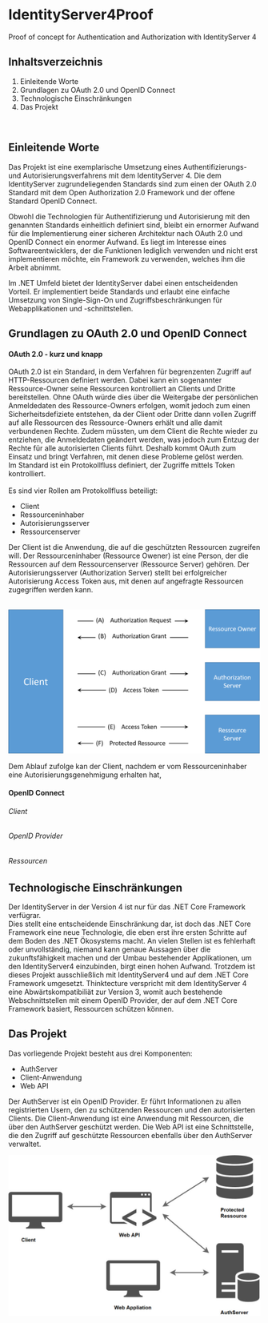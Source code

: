 # IdentityServer4Proof
Proof of concept for Authentication and Authorization with IdentityServer 4

</div>
<div>
<h2>Inhaltsverzeichnis</h2>
<ol>
<li>Einleitende Worte</li>
<li>Grundlagen zu OAuth 2.0 und OpenID Connect</li>
<li>Technologische Einschränkungen</li>
<li>Das Projekt</li>
</ol>
<br/>
</div>

<div>
<h2>Einleitende Worte</h2>
<p>Das Projekt ist eine exemplarische Umsetzung eines Authentifizierungs- und Autorisierungsverfahrens mit dem IdentityServer 4. Die dem IdentityServer zugrundeliegenden Standards sind zum einen der OAuth 2.0 Standard mit dem Open Authorization 2.0 Framework und der offene Standard OpenID Connect.</p>
<p>Obwohl die Technologien für Authentifizierung und Autorisierung mit den genannten Standards einheitlich definiert sind, bleibt ein ernormer Aufwand für die Implementierung einer sicheren Architektur nach OAuth 2.0 und OpenID Connect ein enormer Aufwand. Es liegt im Interesse eines Softwareentwicklers, der die Funktionen lediglich verwenden und nicht erst implementieren möchte, ein Framework zu verwenden, welches ihm die Arbeit abnimmt.</p>
<p>Im .NET Umfeld bietet der IdentityServer dabei einen entscheidenden Vorteil. Er implementiert beide Standards und erlaubt eine einfache Umsetzung von Single-Sign-On und Zugriffsbeschränkungen für Webapplikationen und -schnittstellen.</p>
</div>

<div>
<h2>Grundlagen zu OAuth 2.0 und OpenID Connect</h2>
<h4>OAuth 2.0 - kurz und knapp</h4>
<p>OAuth 2.0 ist ein Standard, in dem Verfahren für begrenzenten Zugriff auf HTTP-Ressourcen definiert werden. Dabei kann ein sogenannter Ressource-Owner seine Ressourcen kontrolliert an Clients und Dritte bereitstellen. Ohne OAuth würde dies über die Weitergabe der persönlichen Anmeldedaten des Ressource-Owners erfolgen, womit jedoch zum einen Sicherheitsdefiziete entstehen, da der Client oder Dritte dann vollen Zugriff auf alle Ressourcen des Ressource-Owners erhält und alle damit verbundenen Rechte. Zudem müssten, um dem Client die Rechte wieder zu entziehen, die Anmeldedaten geändert werden, was jedoch zum Entzug der Rechte für alle autorisierten Clients führt. Deshalb kommt OAuth zum Einsatz und bringt Verfahren, mit denen diese Probleme gelöst werden.<br/>
Im Standard ist ein Protokollfluss definiert, der Zugriffe mittels Token kontrolliert.<br/><br/>
Es sind vier Rollen am Protokollfluss beteiligt:</p>
<ul>
<li>Client</li>
<li>Ressourceninhaber</li>
<li>Autorisierungsserver</li>
<li>Ressourcenserver</li>
</ul>
<p>
Der Client ist die Anwendung, die auf die geschützten Ressourcen zugreifen will. Der Ressourceninhaber (Ressource Owener) ist eine Person, der die Ressourcen auf dem Ressourcenserver (Ressource Server) gehören. Der Autorisierungsserver (Authorization Server) stellt bei erfolgreicher Autorisierung Access Token aus, mit denen auf angefragte Ressourcen zugegriffen werden kann.<br/><br/>
</p>
</div>

![OAuth 2.0 Protokollfluss](https://github.com/cchichlow/IdentityServer4Proof/blob/master/_img/OAuth_Protokollfluss_engl.png)

<div>

<p>
Dem Ablauf zufolge kan der Client, nachdem er vom Ressourceninhaber eine Autorisierungsgenehmigung erhalten hat,
</p>
<h4>OpenID Connect</h4>
<p></p>
<h6>Client</h6>
<p></p>
<h6>OpenID Provider</h6>
<p></p>
<h6>Ressourcen</h6>
<p></p>
</div>

<div>
<h2>Technologische Einschränkungen</h2>
<p>Der IdentityServer in der Version 4 ist nur für das .NET Core Framework verfügrar.
<br/>
Dies stellt eine entscheidende Einschränkung dar, ist doch das .NET Core Framework eine neue Technologie, die eben erst ihre ersten Schritte auf dem Boden des .NET Ökosystems macht. An vielen Stellen ist es fehlerhaft oder unvollständig, niemand kann genaue Aussagen über die zukunftsfähigkeit machen und der Umbau bestehender Applikationen, um den IdentityServer4 einzubinden, birgt einen hohen Aufwand. Trotzdem ist dieses Projekt ausschließlich mit IdentityServer4 und auf dem .NET Core Framework umgesetzt. Thinktecture verspricht mit dem IdentityServer 4 eine Abwärtskompatibiliät zur Version 3, womit auch bestehende Webschnittstellen mit einem OpenID Provider, der auf dem .NET Core Framework basiert, Ressourcen schützen können. </p>
</div>

<div>
<h2>Das Projekt</h2>
<p>Das vorliegende Projekt besteht aus drei Komponenten:</p>
<ul>
  <li>AuthServer</li>
  <li>Client-Anwendung</li>
  <li>Web API</li>
</ul>

<p>Der AuthServer ist ein OpenID Provider. Er führt Informationen zu allen registrierten Usern, den zu schützenden Ressourcen und den autorisierten Clients. Die Client-Anwendung ist eine Anwendung mit Ressourcen, die über den AuthServer geschützt werden. Die Web API ist eine Schnittstelle, die den Zugriff auf geschützte Ressourcen ebenfalls über den AuthServer verwaltet.</p>
</div>

![Kommunikation zwischen Entitäten](https://github.com/cchichlow/IdentityServer4Proof/blob/master/_img/Communication_IdServ4Proof.jpg)


<div>
<h2></h2>
<p></p>
</div>
